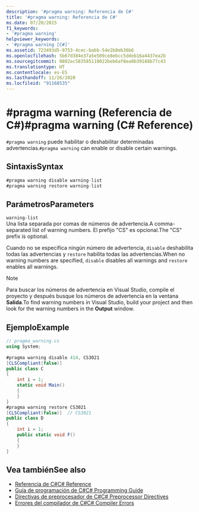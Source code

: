 ```yaml
---
description: '#pragma warning: Referencia de C#'
title: '#pragma warning: Referencia de C#'
ms.date: 07/20/2015
f1_keywords:
- '#pragma warning'
helpviewer_keywords:
- '#pragma warning [C#]'
ms.assetid: 723493d5-9753-4cec-babb-54e2b8eb36b6
ms.openlocfilehash: 5b67d384e37a5e509ce8ebcc5ddeb16a4437ea2b
ms.sourcegitcommit: 0802ac583585110022beb6af8ea0b39188b77c43
ms.translationtype: HT
ms.contentlocale: es-ES
ms.lasthandoff: 11/26/2020
ms.locfileid: "91168535"
---
```

# <a name="pragma-warning-c-reference"></a><span data-ttu-id="2cfb5-103">#pragma warning (Referencia de C#)</span><span class="sxs-lookup"><span data-stu-id="2cfb5-103">#pragma warning (C# Reference)</span></span>

<span data-ttu-id="2cfb5-104">`#pragma warning` puede habilitar o deshabilitar determinadas advertencias.</span><span class="sxs-lookup"><span data-stu-id="2cfb5-104">`#pragma warning` can enable or disable certain warnings.</span></span>  
  
## <a name="syntax"></a><span data-ttu-id="2cfb5-105">Sintaxis</span><span class="sxs-lookup"><span data-stu-id="2cfb5-105">Syntax</span></span>  
  
```csharp
#pragma warning disable warning-list  
#pragma warning restore warning-list  
```  
  
## <a name="parameters"></a><span data-ttu-id="2cfb5-106">Parámetros</span><span class="sxs-lookup"><span data-stu-id="2cfb5-106">Parameters</span></span>  

 `warning-list`  
 <span data-ttu-id="2cfb5-107">Una lista separada por comas de números de advertencia.</span><span class="sxs-lookup"><span data-stu-id="2cfb5-107">A comma-separated list of warning numbers.</span></span> <span data-ttu-id="2cfb5-108">El prefijo "CS" es opcional.</span><span class="sxs-lookup"><span data-stu-id="2cfb5-108">The "CS" prefix is optional.</span></span>  
  
 <span data-ttu-id="2cfb5-109">Cuando no se especifica ningún número de advertencia, `disable` deshabilita todas las advertencias y `restore` habilita todas las advertencias.</span><span class="sxs-lookup"><span data-stu-id="2cfb5-109">When no warning numbers are specified, `disable` disables all warnings and `restore` enables all warnings.</span></span>  
  
> [!NOTE]
> <span data-ttu-id="2cfb5-110">Para buscar los números de advertencia en Visual Studio, compile el proyecto y después busque los números de advertencia en la ventana **Salida**.</span><span class="sxs-lookup"><span data-stu-id="2cfb5-110">To find warning numbers in Visual Studio, build your project and then look for the warning numbers in the **Output** window.</span></span>  
  
## <a name="example"></a><span data-ttu-id="2cfb5-111">Ejemplo</span><span class="sxs-lookup"><span data-stu-id="2cfb5-111">Example</span></span>  
  
```csharp
// pragma_warning.cs  
using System;  
  
#pragma warning disable 414, CS3021  
[CLSCompliant(false)]  
public class C  
{  
    int i = 1;  
    static void Main()  
    {  
    }  
}  
#pragma warning restore CS3021  
[CLSCompliant(false)]  // CS3021  
public class D  
{  
    int i = 1;  
    public static void F()  
    {  
    }  
}  
```  
  
## <a name="see-also"></a><span data-ttu-id="2cfb5-112">Vea también</span><span class="sxs-lookup"><span data-stu-id="2cfb5-112">See also</span></span>

- [<span data-ttu-id="2cfb5-113">Referencia de C#</span><span class="sxs-lookup"><span data-stu-id="2cfb5-113">C# Reference</span></span>](../index.md)
- [<span data-ttu-id="2cfb5-114">Guía de programación de C#</span><span class="sxs-lookup"><span data-stu-id="2cfb5-114">C# Programming Guide</span></span>](../../programming-guide/index.md)
- [<span data-ttu-id="2cfb5-115">Directivas de preprocesador de C#</span><span class="sxs-lookup"><span data-stu-id="2cfb5-115">C# Preprocessor Directives</span></span>](./index.md)
- [<span data-ttu-id="2cfb5-116">Errores del compilador de C#</span><span class="sxs-lookup"><span data-stu-id="2cfb5-116">C# Compiler Errors</span></span>](../compiler-messages/index.md)
